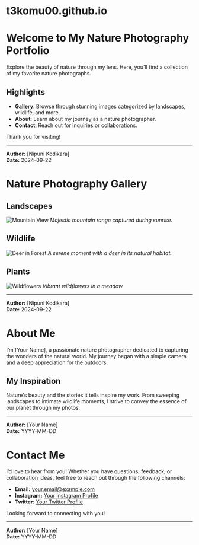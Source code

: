 # t3komu00.github.io
# Welcome to My Nature Photography Portfolio

Explore the beauty of nature through my lens. Here, you'll find a collection of my favorite nature photographs.

## Highlights

- **Gallery**: Browse through stunning images categorized by landscapes, wildlife, and more.
- **About**: Learn about my journey as a nature photographer.
- **Contact**: Reach out for inquiries or collaborations.

Thank you for visiting!

---

**Author:** [Nipuni Kodikara]  
**Date:** 2024-09-22

# Nature Photography Gallery

## Landscapes

![Mountain View](https://pixabay.com/photos/mountain-ranges-trees-sky-clouds-1835815/)
*Majestic mountain range captured during sunrise.*

## Wildlife

![Deer in Forest](link-to-image)
*A serene moment with a deer in its natural habitat.*

## Plants

![Wildflowers](link-to-image)
*Vibrant wildflowers in a meadow.*

---

**Author:** [Nipuni Kodikara]  
**Date:** 2024-09-22

# About Me

I’m [Your Name], a passionate nature photographer dedicated to capturing the wonders of the natural world. My journey began with a simple camera and a deep appreciation for the outdoors.

## My Inspiration

Nature's beauty and the stories it tells inspire my work. From sweeping landscapes to intimate wildlife moments, I strive to convey the essence of our planet through my photos.

---

**Author:** [Your Name]  
**Date:** YYYY-MM-DD

# Contact Me

I’d love to hear from you! Whether you have questions, feedback, or collaboration ideas, feel free to reach out through the following channels:

- **Email:** [your.email@example.com](mailto:your.email@example.com)
- **Instagram:** [Your Instagram Profile](https://www.instagram.com/yourprofile)
- **Twitter:** [Your Twitter Profile](https://twitter.com/yourprofile)

Looking forward to connecting with you!

---

**Author:** [Your Name]  
**Date:** YYYY-MM-DD

